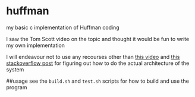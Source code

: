 # huffman
my basic c implementation of Huffman coding

I saw the Tom Scott video on the topic and thought it would be fun to write my own implementation

I will endeavour not to use any recourses other than [this video](https://www.youtube.com/watch?v=JsTptu56GM8) and [this stackoverflow post](https://stackoverflow.com/questions/759707/efficient-way-of-storing-huffman-tree) for figuring out how to do the actual architecture of the system

##usage
see the `build.sh` and `test.sh` scripts for how to build and use the program
